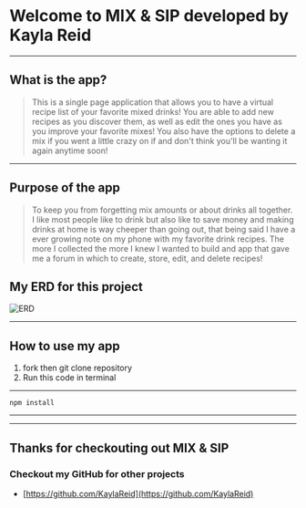 # Welcome to MIX & SIP developed by Kayla Reid
----
## What is the app?

> This is a single page application that allows you to have a virtual recipe list of your favorite mixed drinks!
You are able to add new recipes as you discover them, as well as edit the ones you have as you improve your favorite mixes! You also have the options to delete a mix if you went a little crazy on if and don't think you'll be wanting it again anytime soon! 

----
## Purpose of the app

>  To keep you from forgetting mix amounts or about drinks all together. I like most people like to drink but also like to save money and making drinks at home is way cheeper than going out,  that being said I have a ever growing note on my phone with my favorite drink recipes. The more I collected the more I knew I wanted to build and app that gave me a forum in which to create, store, edit, and delete recipes! 

## My ERD for this project 
![ERD](https://github.com/KaylaReid/mix-sip-midstone/blob/master/mix-sip/src/components/images/mix-sip-ERD.png)

---

## How to use my app 
1. fork  then git clone repository 
2. Run this code in terminal 
---
    npm install
  
----

----
## Thanks for checkouting out MIX & SIP
### Checkout my GitHub for other projects
* [https://github.com/KaylaReid](https://github.com/KaylaReid)